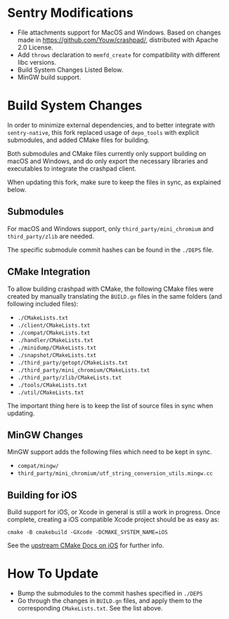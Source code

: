 # Sentry Modifications

- File attachments support for MacOS and Windows. Based on changes made in
  https://github.com/Youw/crashpad/, distributed with Apache 2.0 License.
- Add `throws` declaration to `memfd_create` for compatibility with different
  libc versions.
- Build System Changes Listed Below.
- MinGW build support.

# Build System Changes

In order to minimize external dependencies, and to better integrate with
`sentry-native`, this fork replaced usage of `depo_tools` with explicit
submodules, and added CMake files for building.

Both submodules and CMake files currently only support building on macOS and
Windows, and do only export the necessary libraries and executables to
integrate the crashpad client.

When updating this fork, make sure to keep the files in sync, as explained
below.

## Submodules

For macOS and Windows support, only `third_party/mini_chromium` and
`third_party/zlib` are needed.

The specific submodule commit hashes can be found in the `./DEPS` file.

## CMake Integration

To allow building crashpad with CMake, the following CMake files were created
by manually translating the `BUILD.gn` files in the same folders (and following
included files):

- `./CMakeLists.txt`
- `./client/CMakeLists.txt`
- `./compat/CMakeLists.txt`
- `./handler/CMakeLists.txt`
- `./minidump/CMakeLists.txt`
- `./snapshot/CMakeLists.txt`
- `./third_party/getopt/CMakeLists.txt`
- `./third_party/mini_chromium/CMakeLists.txt`
- `./third_party/zlib/CMakeLists.txt`
- `./tools/CMakeLists.txt`
- `./util/CMakeLists.txt`

The important thing here is to keep the list of source files in sync when
updating.

## MinGW Changes

MinGW support adds the following files which need to be kept in sync.

- `compat/mingw/`
- `third_party/mini_chromium/utf_string_conversion_utils.mingw.cc`

## Building for iOS

Build support for iOS, or Xcode in general is still a work in progress.
Once complete, creating a iOS compatible Xcode project should be as easy as:

    cmake -B cmakebuild -GXcode -DCMAKE_SYSTEM_NAME=iOS

See the [upstream CMake Docs on iOS](https://cmake.org/cmake/help/v3.17/manual/cmake-toolchains.7.html#cross-compiling-for-ios-tvos-or-watchos) for further info.

# How To Update

- Bump the submodules to the commit hashes specified in `./DEPS`
- Go through the changes in `BUILD.gn` files, and apply them to the
  corresponding `CMakeLists.txt`. See the list above.
